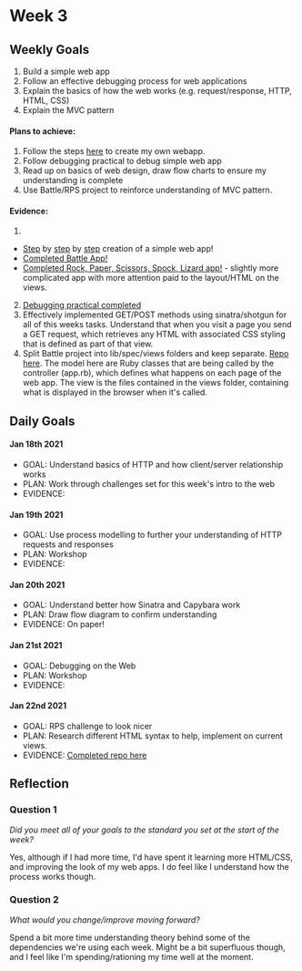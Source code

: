 # Week 3

## Weekly Goals

1. Build a simple web app
2. Follow an effective debugging process for web applications
3. Explain the basics of how the web works (e.g. request/response, HTTP, HTML, CSS)
4. Explain the MVC pattern

#### Plans to achieve:

1. Follow the steps [here](https://github.com/makersacademy/course/tree/master/intro_to_the_web) to create my own webapp.
2. Follow debugging practical to debug simple web app
3. Read up on basics of web design, draw flow charts to ensure my understanding is complete
4. Use Battle/RPS project to reinforce understanding of MVC pattern.

#### Evidence:

1. 
  - [Step](https://github.com/DanGyi23/week3-webapp/blob/master/screenshots/Screenshot%202019-09-02%20at%2016.11.34.png) by [step](https://github.com/DanGyi23/week3-webapp/blob/master/screenshots/Screenshot%202019-09-02%20at%2016.12.15.png) by [step](https://github.com/DanGyi23/week3-webapp/blob/master/screenshots/Screenshot%202019-09-02%20at%2018.16.31.png) creation of a simple web app!
  - [Completed Battle App!](https://github.com/DanGyi23/battle_game)
  - [Completed Rock, Paper, Scissors, Spock, Lizard app!](https://github.com/DanGyi23/rps-challenge) - slightly more complicated app with more attention paid to the layout/HTML on the views.
2. [Debugging practical completed](https://github.com/DanGyi23/skills-workshops/tree/master/week-3/debugging_2)
3. Effectively implemented GET/POST methods using sinatra/shotgun for all of this weeks tasks. Understand that when you visit a page you send a GET request, which retrieves any HTML with associated CSS styling that is defined as part of that view.
4. Split Battle project into lib/spec/views folders and keep separate. [Repo here](https://github.com/DanGyi23/wk3-battle). The model here are Ruby classes that are being called by the controller (app.rb), which defines what happens on each page of the web app. The view is the files contained in the views folder, containing what is displayed in the browser when it's called.

## Daily Goals

#### Jan 18th 2021
- GOAL: Understand basics of HTTP and how client/server relationship works
- PLAN: Work through challenges set for this week's intro to the web
- EVIDENCE:

#### Jan 19th 2021
- GOAL: Use process modelling to further your understanding of HTTP requests and responses
- PLAN: Workshop
- EVIDENCE: 

#### Jan 20th 2021
- GOAL: Understand better how Sinatra and Capybara work
- PLAN: Draw flow diagram to confirm understanding
- EVIDENCE: On paper!

#### Jan 21st 2021
- GOAL: Debugging on the Web
- PLAN: Workshop
- EVIDENCE: 

#### Jan 22nd 2021
- GOAL: RPS challenge to look nicer
- PLAN: Research different HTML syntax to help, implement on current views.
- EVIDENCE: [Completed repo here](https://github.com/DanGyi23/rps-challenge)

## Reflection

### Question 1

*Did you meet all of your goals to the standard you set at the start of the week?*

Yes, although if I had more time, I'd have spent it learning more HTML/CSS, and improving the look of my web apps. I do feel like I understand how the process works though.

### Question 2

*What would you change/improve moving forward?*

Spend a bit more time understanding theory behind some of the dependencies we're using each week. Might be a bit superfluous though, and I feel like I'm spending/rationing my time well at the moment.
